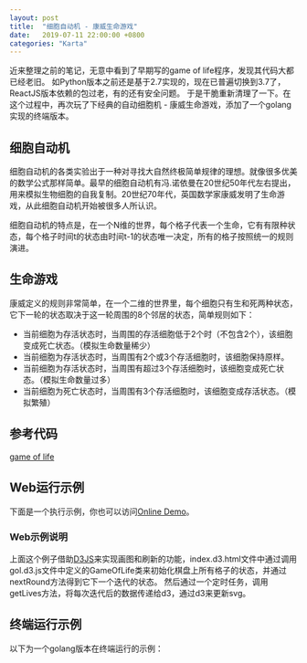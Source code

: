 ```yaml
---
layout: post
title:  "细胞自动机 - 康威生命游戏"
date:   2019-07-11 22:00:00 +0800
categories: "Karta"
---
```


近来整理之前的笔记，无意中看到了早期写的game of life程序，发现其代码大都已经老旧。
如Python版本之前还是基于2.7实现的，现在已普遍切换到3.7了，ReactJS版本依赖的包过老，有的还有安全问题。
于是干脆重新清理了一下。在这个过程中，再次玩了下经典的自动细胞机 - 康威生命游戏，添加了一个golang实现的终端版本。

## 细胞自动机

细胞自动机的各类实验出于一种对寻找大自然终极简单规律的理想。就像很多优美的数学公式那样简单。最早的细胞自动机有冯.诺依曼在20世纪50年代左右提出，用来模拟生物细胞的自我复制。20世纪70年代，英国数学家康威发明了生命游戏，从此细胞自动机开始被很多人所认识。

细胞自动机的特点是，在一个N维的世界，每个格子代表一个生命，它有有限种状态，每个格子时间t的状态由时间t-1的状态唯一决定，所有的格子按照统一的规则演进。

## 生命游戏

康威定义的规则非常简单，在一个二维的世界里，每个细胞只有生和死两种状态，它下一轮的状态取决于这一轮周围的8个邻居的状态，简单规则如下：

* 当前细胞为存活状态时，当周围的存活细胞低于2个时（不包含2个），该细胞变成死亡状态。（模拟生命数量稀少）
* 当前细胞为存活状态时，当周围有2个或3个存活细胞时，该细胞保持原样。
* 当前细胞为存活状态时，当周围有超过3个存活细胞时，该细胞变成死亡状态。（模拟生命数量过多）
* 当前细胞为死亡状态时，当周围有3个存活细胞时，该细胞变成存活状态。（模拟繁殖）

## 参考代码

[game of life](https://github.com/feiyuw/gameoflife)

## Web运行示例

下面是一个执行示例，你也可以访问[Online Demo](/gameoflife/index.d3.html)。

<div>
  <div id="board" width='100%'></div>
  <style>
    svg {
      width: 100%;
    }
    circle[data="1"] {
      fill: green;
    }
    circle[data="0"] {
      fill: white;
    }
  </style>
  <script src="//cdnjs.cloudflare.com/ajax/libs/lodash.js/4.13.1/lodash.min.js"></script>
  <script src="//cdnjs.cloudflare.com/ajax/libs/d3/4.1.1/d3.min.js"></script>
  <script src='/gameoflife/gol.d3.js'></script>
  <script>
    const board = new Board('#board')
    const rows = 30
    const cols = 60
    const delay = 500
    const game = new GameOfLife(rows, cols)
    game.initBoard()
    board.render(game.getLives())
    const handler = () => {
      game.nextRound()
      board.render(game.getLives())
      setTimeout(handler, delay)
    }
    handler()
  </script>
</div>

### Web示例说明

上面这个例子借助[D3JS](https://d3js.org/)来实现画图和刷新的功能，index.d3.html文件中通过调用gol.d3.js文件中定义的GameOfLife类来初始化棋盘上所有格子的状态，并通过nextRound方法得到它下一个迭代的状态。
然后通过一个定时任务，调用getLives方法，将每次迭代后的数据传递给d3，通过d3来更新svg。

## 终端运行示例

以下为一个golang版本在终端运行的示例：

<script id="asciicast-8yhK5o7mOKfJh0qXeer65kebM" src="https://asciinema.org/a/8yhK5o7mOKfJh0qXeer65kebM.js" async></script>

